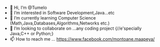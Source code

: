 - 👋 Hi, I’m @Tumelo
- 👀 I’m interested in Software Development,Java...etc
- 🌱 I’m currently learning Computer Science (Math,Java,Databases,Algorithms,Networks etc.)
- 💞️ I’m looking to collaborate on ...any coding project {//e'specially Java,C++ or Python;}
- 📫 How to reach me ... https://www.facebook.com/montoane.maapeya/

<!---
Tumelo690/Tumelo690 is a ✨ special ✨ repository because its `README.md` (this file) appears on your GitHub profile.
You can click the Preview link to take a look at your changes.
--->
